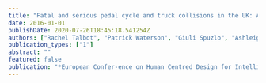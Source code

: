 ```yaml
---
title: "Fatal and serious pedal cycle and truck collisions in the UK: A systems approach"
date: 2016-01-01
publishDate: 2020-07-26T18:45:18.541254Z
authors: ["Rachel Talbot", "Patrick Waterson", "Giuli Spuzlo", "Ashleigh J Filtness"]
publication_types: ["1"]
abstract: ""
featured: false
publication: "*European Confer-ence on Human Centred Design for Intelligent Transport Systems, Loughbor-ough, UK, 30th Jun-1st Jul*"
---
```


